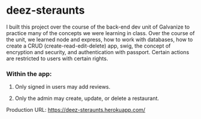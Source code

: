# deez-steraunts

I built this project over the course of the back-end dev unit of Galvanize to practice many of the concepts we were learning in class. Over the course of the unit, we learned node and express, how to work with databases, how to create a CRUD (create-read-edit-delete) app, swig, the concept of encryption and security, and authentication with passport. Certain actions are restricted to users with certain rights.


### Within the app:

1. Only signed in users may add reviews.

1. Only the admin may create, update, or delete a restaurant.

Production URL: https://deez-steraunts.herokuapp.com/